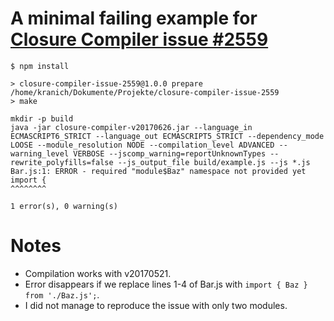# A minimal failing example for [Closure Compiler issue #2559](https://github.com/google/closure-compiler/issues/2559)

```
$ npm install

> closure-compiler-issue-2559@1.0.0 prepare /home/kranich/Dokumente/Projekte/closure-compiler-issue-2559
> make

mkdir -p build
java -jar closure-compiler-v20170626.jar --language_in ECMASCRIPT6_STRICT --language_out ECMASCRIPT5_STRICT --dependency_mode LOOSE --module_resolution NODE --compilation_level ADVANCED --warning_level VERBOSE --jscomp_warning=reportUnknownTypes --rewrite_polyfills=false --js_output_file build/example.js --js *.js
Bar.js:1: ERROR - required "module$Baz" namespace not provided yet
import {
^^^^^^^^

1 error(s), 0 warning(s)
```

# Notes

* Compilation works with v20170521.
* Error disappears if we replace lines 1-4 of Bar.js with `import { Baz } from './Baz.js';`.
* I did not manage to reproduce the issue with only two modules.
